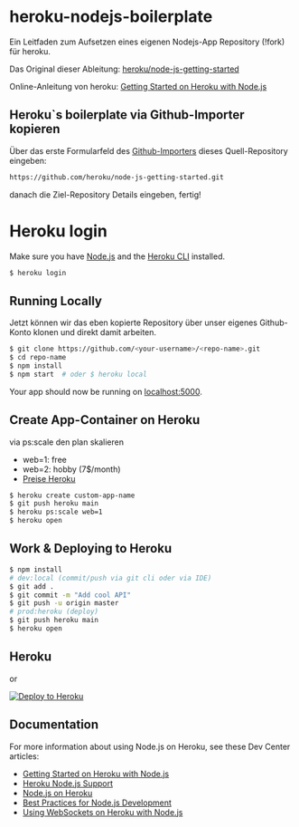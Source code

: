 # heroku-nodejs-boilerplate

Ein Leitfaden zum Aufsetzen eines eigenen Nodejs-App Repository (!fork) für heroku. 

Das Original dieser Ableitung: [heroku/node-js-getting-started](https://github.com/heroku/node-js-getting-started)

Online-Anleitung von heroku: [Getting Started on Heroku with Node.js](https://devcenter.heroku.com/articles/getting-started-with-nodejs)


## Heroku`s boilerplate via Github-Importer kopieren

Über das erste Formularfeld des [Github-Importers](https://github.com/new/import) dieses Quell-Repository eingeben:

```sh
https://github.com/heroku/node-js-getting-started.git
```
danach die Ziel-Repository Details eingeben, fertig!


# Heroku login
Make sure you have [Node.js](http://nodejs.org/) and the [Heroku CLI](https://cli.heroku.com/) installed.

```sh
$ heroku login
```

## Running Locally

Jetzt können wir das eben kopierte Repository über unser eigenes Github-Konto klonen und direkt damit arbeiten.

```sh
$ git clone https://github.com/<your-username>/<repo-name>.git
$ cd repo-name
$ npm install
$ npm start  # oder $ heroku local
```

Your app should now be running on [localhost:5000](http://localhost:5000/).

## Create App-Container on Heroku
via ps:scale den plan skalieren
+ web=1: free
+ web=2: hobby (7$/month)
+ [Preise Heroku](https://www.heroku.com/pricing)

```sh
$ heroku create custom-app-name
$ git push heroku main
$ heroku ps:scale web=1
$ heroku open
```

## Work & Deploying to Heroku

```sh
$ npm install
# dev:local (commit/push via git cli oder via IDE)
$ git add .
$ git commit -m "Add cool API"
$ git push -u origin master
# prod:heroku (deploy)
$ git push heroku main
$ heroku open
```

## Heroku 
or

[![Deploy to Heroku](https://www.herokucdn.com/deploy/button.png)](https://heroku.com/deploy)

## Documentation

For more information about using Node.js on Heroku, see these Dev Center articles:

- [Getting Started on Heroku with Node.js](https://devcenter.heroku.com/articles/getting-started-with-nodejs)
- [Heroku Node.js Support](https://devcenter.heroku.com/articles/nodejs-support)
- [Node.js on Heroku](https://devcenter.heroku.com/categories/nodejs)
- [Best Practices for Node.js Development](https://devcenter.heroku.com/articles/node-best-practices)
- [Using WebSockets on Heroku with Node.js](https://devcenter.heroku.com/articles/node-websockets)
